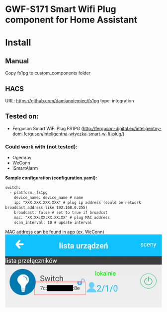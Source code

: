 # GWF-S171 Smart Wifi Plug component for Home Assistant

# Install
## Manual
Copy fs1pg to custom_components folder

## HACS
URL: https://github.com/damianniemiec/fs1pg
type: integration

## Tested on:
* Ferguson Smart WiFi Plug FS1PG (http://ferguson-digital.eu/inteligentny-dom-ferguson/inteligentna-wtyczka-smart-w-fi-plug/)
### Could work with (not tested):
* Ogemray
* WeConn
* iSmartAlarm

**Sample configuration (configuration.yaml):**
```
switch:
  - platform: fs1pg
    device_name: device_name # name
    ip: "XXX.XXX.XXX.XXX" # plug ip address (could be network broadcast address like 192.168.0.255)
    broadcast: false # set to true if broadcst
    mac: "XX:XX:XX:XX:XX:XX" # plug MAC address
    scan_interval: 10 # update interval
```

MAC address can be found in app (ex. WeConn)
![WeConn screenshot](Screenshot_20181223-235137.jpg)